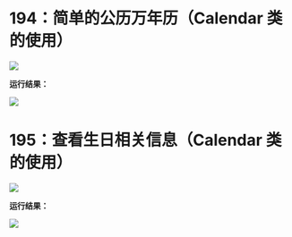 # 194：简单的公历万年历（Calendar 类的使用）

<img src="http://image.renkaigis.com/keepcoding/2017120801.png">

**运行结果：**

<img src="http://image.renkaigis.com/keepcoding/2017120802.png">

# 195：查看生日相关信息（Calendar 类的使用）

<img src="http://image.renkaigis.com/keepcoding/2017120803.png">

**运行结果：**

<img src="http://image.renkaigis.com/keepcoding/2017120804.png">
